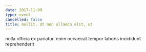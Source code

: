 ```yaml
---
date: 2017-11-09
type: event
cancelled: false
title: mollit. Ut non ullamco elit, ut
---
```

nulla officia ex pariatur. enim occaecat tempor laboris incididunt reprehenderit